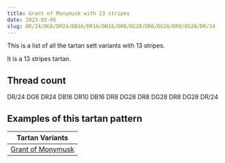 ```yaml
---
title: Grant of Monymusk with 13 stripes
date: 2023-02-05
slug: DR/24/DG6/DR24/DB16/DR10/DB16/DR8/DG28/DR8/DG28/DR8/DG28/DR/24
---
```

This is a list of all the tartan sett variants with 13 stripes.

It is a 13 stripes tartan.


## Thread count
DR/24 DG6 DR24 DB16 DR10 DB16 DR8 DG28 DR8 DG28 DR8 DG28 DR/24

## Examples of this tartan pattern

| Tartan Variants |
|---------------|
| [Grant of Monymusk](/variants/dr/24/dg6/dr24/db16/dr10/db16/dr8/dg28/dr8/dg28/dr8/dg28/dr/24-db000052-dg11450d-draa0000)||
